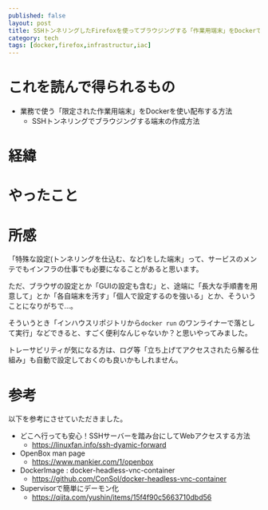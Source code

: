 ```yaml
---
published: false
layout: post
title: SSHトンネリングしたFirefoxを使ってブラウジングする「作業用端末」をDockerで再現する
category: tech
tags: [docker,firefox,infrastructur,iac]
---
```


# これを読んで得られるもの

- 業務で使う「限定された作業用端末」をDockerを使い配布する方法
  - SSHトンネリングでブラウジングする端末の作成方法

# 経緯


# やったこと


# 所感

「特殊な設定(トンネリングを仕込む、など)をした端末」って、サービスのメンテでもインフラの仕事でも必要になることがあると思います。

ただ、ブラウザの設定とか「GUIの設定も含む」と、途端に「長大な手順書を用意して」とか「各自端末を汚す」「個人で設定するのを強いる」とか、そういうことになりがちで…。

そういうとき「インハウスリポジトリから`docker run` のワンライナーで落として実行」などできると、すごく便利なんじゃないか？と思いやってみました。

トレーサビリティが気になる方は、ログ等「立ち上げてアクセスされたら解る仕組み」も自動で設定しておくのも良いかもしれません。

# 参考

以下を参考にさせていただきました。

- どこへ行っても安心！SSHサーバーを踏み台にしてWebアクセスする方法
  - <https://linuxfan.info/ssh-dyamic-forward>
- OpenBox man page
  - <https://www.mankier.com/1/openbox>
- DockerImage : docker-headless-vnc-container
  - <https://github.com/ConSol/docker-headless-vnc-container>
- Supervisorで簡単にデーモン化
  - <https://qiita.com/yushin/items/15f4f90c5663710dbd56>
